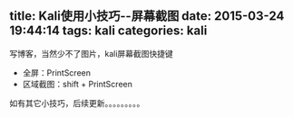 title: Kali使用小技巧--屏幕截图
date: 2015-03-24 19:44:14
tags: kali
categories: kali
---
写博客，当然少不了图片，kali屏幕截图快捷键
<!-- more -->
 - 全屏：PrintScreen
 - 区域截图：shift + PrintScreen

如有其它小技巧，后续更新。。。。。。。。。
